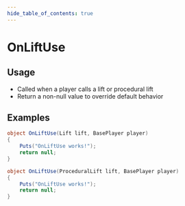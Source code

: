 ```yaml
---
hide_table_of_contents: true
---
```


# OnLiftUse

## Usage

* Called when a player calls a lift or procedural lift
* Return a non-null value to override default behavior

## Examples

```csharp title=""
object OnLiftUse(Lift lift, BasePlayer player)
{
    Puts("OnLiftUse works!");
    return null;
}
```

```csharp title=""
object OnLiftUse(ProceduralLift lift, BasePlayer player)
{
    Puts("OnLiftUse works!");
    return null;
}
```